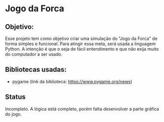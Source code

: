 # Jogo da Forca

## Objetivo:

Esse projeto tem como objetivo criar uma simulação do "Jogo da Forca" de forma simples e funcional. Para atingir essa meta, será usada a linguagem Python. A intenção é que o seja de fácil entendimento e que não exija muito do computador a ser usado.

## Bibliotecas usadas:
* pygame (link da biblioteca: https://www.pygame.org/news)

## Status
Incompleto.
A lógica está completo, porém falta desenvolver a parte gráfica do jogo.